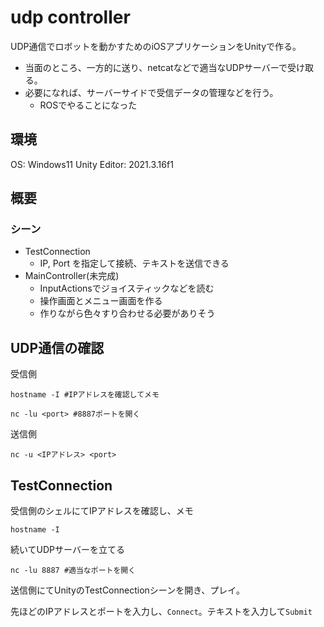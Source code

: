# udp controller

UDP通信でロボットを動かすためのiOSアプリケーションをUnityで作る。

- 当面のところ、一方的に送り、netcatなどで適当なUDPサーバーで受け取る。
- 必要になれば、サーバーサイドで受信データの管理などを行う。
  - ROSでやることになった

## 環境

OS: Windows11
Unity Editor: 2021.3.16f1

## 概要

### シーン
- TestConnection
  - IP, Port を指定して接続、テキストを送信できる
- MainController(未完成)
  - InputActionsでジョイスティックなどを読む
  - 操作画面とメニュー画面を作る
  - 作りながら色々すり合わせる必要がありそう

## UDP通信の確認

受信側

```shell
hostname -I #IPアドレスを確認してメモ
```

```shell
nc -lu <port> #8887ポートを開く
```

送信側

```shell
nc -u <IPアドレス> <port>
```

## TestConnection

受信側のシェルにてIPアドレスを確認し、メモ

```shell
hostname -I
```

続いてUDPサーバーを立てる

```shell
nc -lu 8887 #適当なポートを開く
```

送信側にてUnityのTestConnectionシーンを開き、プレイ。

先ほどのIPアドレスとポートを入力し、`Connect`。テキストを入力して`Submit`

